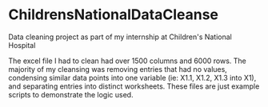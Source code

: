 # ChildrensNationalDataCleanse
Data cleaning project as part of my internship at Children's National Hospital

The excel file I had to clean had over 1500 columns and 6000 rows.
The majority of my cleansing was removing entries that had no values, condensing similar data points into one variable (ie: X1.1, X1.2, X1.3 into X1), and separating entries into distinct worksheets. 
These files are just example scripts to demonstrate the logic used. 
